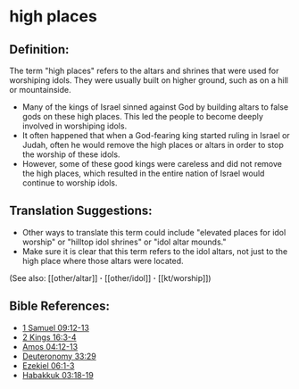 # high places #

## Definition: ##

The term "high places" refers to the altars and shrines that were used for worshiping idols. They were usually built on higher ground, such as on a hill or mountainside.

* Many of the kings of Israel sinned against God by building altars to false gods on these high places. This led the people to become deeply involved in worshiping idols.
* It often happened that when a God-fearing king started ruling in Israel or Judah, often he would remove the high places or altars in order to stop the worship of these idols.
* However, some of these good kings were careless and did not remove the high places, which resulted in the entire nation of Israel would continue to worship idols.

## Translation Suggestions: ##

* Other ways to translate this term could include "elevated places for idol worship" or "hilltop idol shrines" or "idol altar mounds."
* Make sure it is clear that this term refers to the idol altars, not just to the high place where those altars were located.

(See also: [[other/altar]] **·** [[other/idol]] **·** [[kt/worship]])

## Bible References: ##

* [1 Samuel 09:12-13](en/tn/1sa/help/09/12)
* [2 Kings 16:3-4](en/tn/2ki/help/16/03)
* [Amos 04:12-13](en/tn/amo/help/04/12)
* [Deuteronomy 33:29](en/tn/deu/help/33/29)
* [Ezekiel 06:1-3](en/tn/ezk/help/06/01)
* [Habakkuk 03:18-19](en/tn/hab/help/03/18)